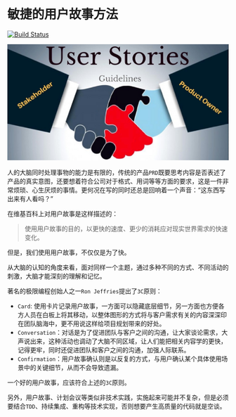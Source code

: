 # 敏捷的用户故事方法

[![Build Status](https://travis-ci.org/tonydeng/user-stories-applied.svg?branch=master)](https://travis-ci.org/tonydeng/user-stories-applied)

![user stories](./images/user-stories-applied-guide-in-agile-scrum-user-story-best-practices.jpg)

人的大脑同时处理事物的能力是有限的，传统的产品`PRD`既要思考内容是否表述了产品的真实意图，还要想着符合公司对于格式、用词等等方面的要求，这是一件非常烦琐、心生厌烦的事情。更何况在写的同时还总是回响着一个声音：“这东西写出来有人看吗？”

在维基百科上对用户故事是这样描述的：

> 使用用户故事的目的，以更快的速度、更少的消耗应对现实世界需求的快速变化。

但是，我们使用用户故事，不仅仅是为了快。

从大脑的认知的角度来看，面对同样一个主题，通过多种不同的方式、不同活动的刺激，大脑才能深刻的理解和记忆。

著名的极限编程创始人之一`Ron Jeffries`提出了`3C`原则：

- `Card`: 使用卡片记录用户故事，一方面可以隐藏底层细节，另一方面也方便各方人员在白板上将其移动，以整体图形的方式将与客户需求有关的内容深深印在团队脑海中，更不用说这样给项目规划带来的好处。
- `Conversation`：对话是为了促进团队与客户之间的沟通，让大家谈论需求，大声说出来，这种活动也调动了大脑不同区域，让人们能把相关内容学的更快，记得更牢，同时还促进团队和客户之间的沟通，加强人际联系。
- `Confirmation`：用户故事确认则是以反复的方式，与用户确认某个具体使用场景中的关键细节，从而不会导致遗漏。

一个好的用户故事，应该符合上述的`3C`原则。


另外，用户故事、计划会议等类似非技术实践，实施起来可能并不复杂，但是必须要结合`TDD`、持续集成、重构等技术实现，否则想要产生高质量的代码就是空谈。
